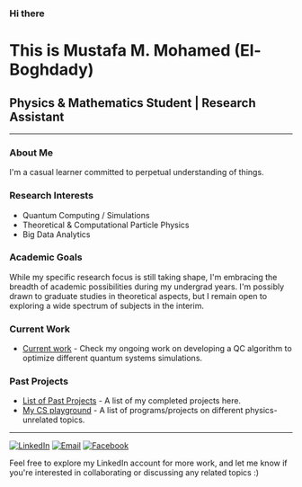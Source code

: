 ### Hi there

# This is Mustafa M. Mohamed (El-Boghdady)

## Physics & Mathematics Student | Research Assistant 

---

### About Me

I'm a casual learner committed to perpetual understanding of things.  

### Research Interests

- Quantum Computing / Simulations 
- Theoretical & Computational Particle Physics 
- Big Data Analytics

### Academic Goals

While my specific research focus is still taking shape, I'm embracing the breadth of academic possibilities during my undergrad years. I'm possibly drawn to graduate studies in theoretical aspects, but I remain open to exploring a wide spectrum of subjects in the interim.

### Current Work

- [Current work](#current-projects-repo-link) - Check my ongoing work on developing a QC algorithm to optimize different quantum systems simulations.

### Past Projects

- [List of Past Projects](https://github.com/stars/m-boghdady/lists/comp-physics-applied-ml) - A list of my completed projects here.
- [My CS playground](https://github.com/stars/m-boghdady/lists/cs) - A list of programs/projects on different physics-unrelated topics.

---

[![LinkedIn](https://img.icons8.com/color/48/000000/linkedin.png)](https://www.linkedin.com/in/mustafa-m-mohamed-el-boghdady) [![Email](https://img.icons8.com/color/48/000000/email-sign.png)](mailto:mustafa_elboghdady@aucegypt.edu) [![Facebook](https://img.icons8.com/color/48/000000/facebook.png)](https://www.facebook.com/bo8daady)

Feel free to explore my LinkedIn account for more work, and let me know if you're interested in collaborating or discussing any related topics :) 



